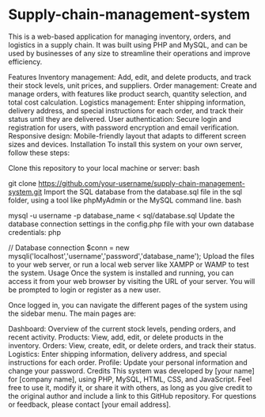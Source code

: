 # Supply-chain-management-system
This is a web-based application for managing inventory, orders, and logistics in a supply chain. It was built using PHP and MySQL, and can be used by businesses of any size to streamline their operations and improve efficiency.

Features
Inventory management: Add, edit, and delete products, and track their stock levels, unit prices, and suppliers.
Order management: Create and manage orders, with features like product search, quantity selection, and total cost calculation.
Logistics management: Enter shipping information, delivery address, and special instructions for each order, and track their status until they are delivered.
User authentication: Secure login and registration for users, with password encryption and email verification.
Responsive design: Mobile-friendly layout that adapts to different screen sizes and devices.
Installation
To install this system on your own server, follow these steps:

Clone this repository to your local machine or server:
bash

git clone https://github.com/your-username/supply-chain-management-system.git
Import the SQL database from the database.sql file in the sql folder, using a tool like phpMyAdmin or the MySQL command line.
bash

mysql -u username -p database_name < sql/database.sql
Update the database connection settings in the config.php file with your own database credentials:
php

// Database connection
$conn = new mysqli('localhost','username','password','database_name');
Upload the files to your web server, or run a local web server like XAMPP or WAMP to test the system.
Usage
Once the system is installed and running, you can access it from your web browser by visiting the URL of your server. You will be prompted to login or register as a new user.

Once logged in, you can navigate the different pages of the system using the sidebar menu. The main pages are:

Dashboard: Overview of the current stock levels, pending orders, and recent activity.
Products: View, add, edit, or delete products in the inventory.
Orders: View, create, edit, or delete orders, and track their status.
Logistics: Enter shipping information, delivery address, and special instructions for each order.
Profile: Update your personal information and change your password.
Credits
This system was developed by [your name] for [company name], using PHP, MySQL, HTML, CSS, and JavaScript. Feel free to use it, modify it, or share it with others, as long as you give credit to the original author and include a link to this GitHub repository. For questions or feedback, please contact [your email address].
